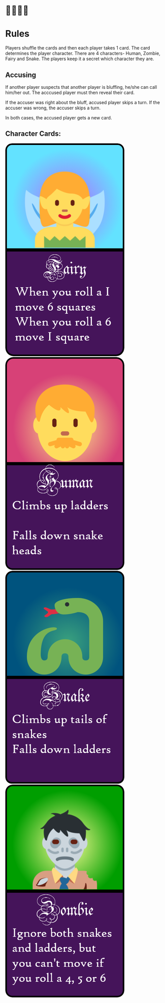 # 🧚👨🐍🧟
# Rules
Players shuffle the cards and then each player takes 1 card. The card determines the player character. There are 4 characters- Human, Zombie, Fairy and Snake. The players keep it a secret which character they are.

## Accusing
If another player suspects that another player is bluffing, he/she can call him/her out. The acccused player must then reveal their card.

If the accuser was right about the bluff, accused player skips a turn.
If the accuser was wrong, the accuser skips a turn.

In both cases, the accused player gets a new card.

## Character Cards:
![f](fairy.png)
![m](man.png)
![s](snek.png)
![z](zombie.png)
